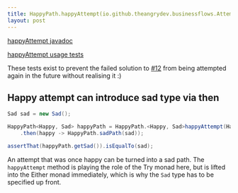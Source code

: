 ```yaml
---
title: HappyPath.happyAttempt(io.github.theangrydev.businessflows.Attempt<Happy>)
layout: post
---
```

[happyAttempt javadoc](https://oss.sonatype.org/service/local/repositories/releases/archive/io/github/theangrydev/business-flows/10.1.6/business-flows-10.1.6-javadoc.jar/!/io/github/theangrydev/businessflows/HappyPath.html#happyAttempt-io.github.theangrydev.businessflows.Attempt-)

[happyAttempt usage tests](https://github.com/theangrydev/business-flows/blob/business-flows-10.1.6/src/test/java/api/HappyAttemptApiTest.java)

These tests exist to prevent the failed solution to <a href="https://github.com/theangrydev/business-flows/issues/12">#12</a>
from being attempted again in the future without realising it :)

## Happy attempt can introduce sad type via then
```java
Sad sad = new Sad();

HappyPath<Happy, Sad> happyPath = HappyPath.<Happy, Sad>happyAttempt(Happy::new)
    .then(happy -> HappyPath.sadPath(sad));

assertThat(happyPath.getSad()).isEqualTo(sad);
```
An attempt that was once happy can be turned into a sad path.
The `happyAttempt` method is playing the role of the Try monad here, but is lifted into the Either monad immediately, which is why the `Sad` type has to be specified up front.

